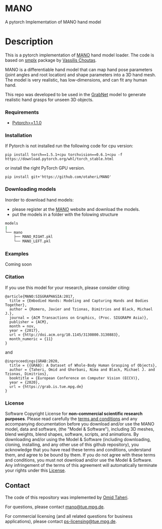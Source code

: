 # MANO
A pytorch Implementation of MANO hand model

# Description

This is a pytorch implementation of [MANO](https://mano.is.tue.mpg.de/) hand model loader. The code is based on [smplx](https://github.com/vchoutas/smplx) package by [Vassilis Choutas](https://ps.is.tuebingen.mpg.de/person/vchoutas).

MANO is a differentiable hand model that can map hand pose parameters (joint angles and root location) and shape parameters into a 3D hand mesh. The model is very realistic, has low-dimensions, and can fit any human hand.

This repo was developed to be used in the [GrabNet](https://github.com/otaheri/GrabNet) model to generate realistic hand grasps for unseen 3D objects.

### Requirements
  * [Pytorch>=1.1.0](https://pytorch.org/get-started/locally/) 
  
### Installation
If Pytorch is not installed run the following code for cpu version:
```
pip install torch==1.5.1+cpu torchvision==0.6.1+cpu -f https://download.pytorch.org/whl/torch_stable.html
```
or install the right PyTorch GPU version.

```
pip install git+'https://github.com/otaheri/MANO'

```

### Downloading models

Inorder to download hand models:
* please register at the [MANO](https://mano.is.tue.mpg.de/) website and download the models.
* put the models in a folder with the folowing structure
```bash
models
|
└── mano
    ├── MANO_RIGHT.pkl
    └── MANO_LEFT.pkl

```

### Examples

Coming soon



### Citation

If you use this model for your research, please consider citing:


```
@article{MANO:SIGGRAPHASIA:2017,
  title = {Embodied Hands: Modeling and Capturing Hands and Bodies Together},
  author = {Romero, Javier and Tzionas, Dimitrios and Black, Michael J.},
  journal = {ACM Transactions on Graphics, (Proc. SIGGRAPH Asia)},
  publisher = {ACM},
  month = nov,
  year = {2017},
  url = {http://doi.acm.org/10.1145/3130800.3130883},
  month_numeric = {11}
}
```
and 
```
@inproceedings{GRAB:2020,
  title = {{GRAB}: A Dataset of Whole-Body Human Grasping of Objects},
  author = {Taheri, Omid and Ghorbani, Nima and Black, Michael J. and Tzionas, Dimitrios},
  booktitle = {European Conference on Computer Vision (ECCV)},
  year = {2020},
  url = {https://grab.is.tue.mpg.de}
}
```

### License

Software Copyright License for **non-commercial scientific research purposes**.
Please read carefully the [terms and conditions](https://github.com/otaheri/MANO/blob/master/LICENSE) and any accompanying documentation before you download and/or use the MANO model, data and software, (the "Model & Software"), including 3D meshes, blend weights, blend shapes, software, scripts, and animations. By downloading and/or using the Model & Software (including downloading, cloning, installing, and any other use of this github repository), you acknowledge that you have read these terms and conditions, understand them, and agree to be bound by them. If you do not agree with these terms and conditions, you must not download and/or use the Model & Software. Any infringement of the terms of this agreement will automatically terminate your rights under this [License](./LICENSE).

## Contact
The code of this repository was implemented by [Omid Taheri](https://ps.is.tuebingen.mpg.de/person/otaheri).

For questions, please contact [mano@tue.mpg.de](mano@tue.mpg.de).

For commercial licensing (and all related questions for business applications), please contact [ps-licensing@tue.mpg.de](ps-licensing@tue.mpg.de).
